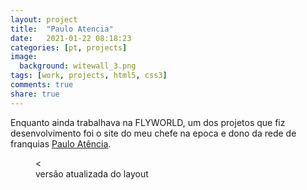 ```yaml
---
layout: project
title:  "Paulo Atencia"
date:   2021-01-22 08:18:23
categories: [pt, projects]
image:
  background: witewall_3.png
tags: [work, projects, html5, css3]
comments: true
share: true
---
```

Enquanto ainda trabalhava na FLYWORLD, um dos projetos que fiz desenvolvimento foi o site do meu chefe na epoca e dono da rede de franquias <a href="https://www.instagram.com/pauloatencia/" target="_new">Paulo Atência</a>.

<figure><
	<a href="https://blog.jhonattas.com/images/posts/malumaia-website.jpg">
		<img src="https://blog.jhonattas.com/images/posts/malumaia-website.jpeg" alt="">
	</a>
	<figcaption>
		versão atualizada do layout
	</figcaption>
</figure>